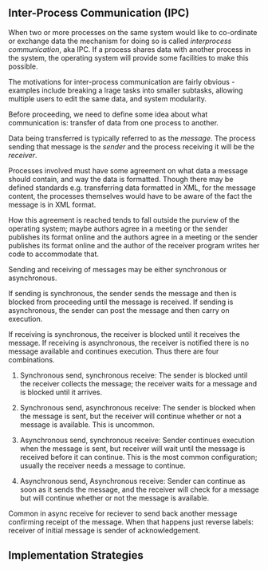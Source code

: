 ## Inter-Process Communication (IPC)

When two or more processes on the same system would like to co-ordinate or exchange data the mechanism for doing so is called
*interprocess communication*, aka IPC. If a process shares data with another process in the system, the operating system will
provide some facilities to make this possible.

The motivations for inter-process communication are fairly obvious - examples include breaking a lrage tasks into smaller subtasks,
allowing multiple users to edit the same data, and system modularity.

Before proceeding, we need to define some idea about what communication is: transfer of data from one process to another.

Data being transferred is typically referred to as the *message*. The process sending that message is the *sender* and
the process receiving it will be the *receiver*.

Processes involved must have some agreement on what data a message should contain, and way the data is formatted. Though
there may be defined standards e.g. transferring data formatted in XML, for the message content, the processes themselves
would have to be aware of the fact the message is in XML format.

How this agreement is reached tends to fall outside the purview of the operating system; maybe authors agree in a meeting
or the sender publishes its format online and the authors agree in a meeting or the sender publishes its format online and
the author of the receiver program writes her code to accommodate that.

Sending and receiving of messages may be either synchronous or asynchronous. 

If sending is synchronous, the sender sends the message and then is blocked from proceeding until the message is received. If sending is asynchronous, the sender can post the message and then carry on execution.

If receiving is synchronous, the receiver is blocked until it receives the message. If receiving is asynchronous, the
receiver is notified there is no message available and continues execution. Thus there are four combinations.

1. Synchronous send, synchronous receive: The sender is blocked until the receiver collects the message; the receiver
waits for a message and is blocked until it arrives.

2. Synchronous send, asynchronous receive: The sender is blocked when the message is sent, but the receiver will continue
whether or not a message is available. This is uncommon.

3. Asynchronous send, synchronous receive: Sender continues execution when the message is sent, but receiver will wait
until the message is received before it can continue. This is the most common configuration; usually the receiver needs
a message to continue.

4. Asynchronous send, Asynchronous receive: Sender can continue as soon as it sends the message, and the receiver will
check for a message but will continue whether or not the message is available.

Common in async receive for reciever to send back another message confirming receipt of the message. When that happens
just reverse labels: receiver of initial message is sender of acknowledgement.

## Implementation Strategies

